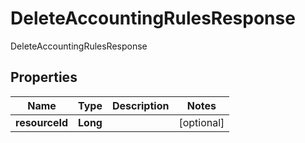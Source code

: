 

# DeleteAccountingRulesResponse

DeleteAccountingRulesResponse
## Properties

Name | Type | Description | Notes
------------ | ------------- | ------------- | -------------
**resourceId** | **Long** |  |  [optional]



